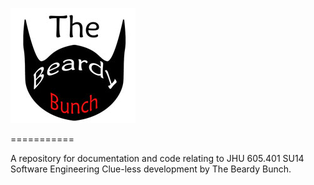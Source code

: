 ![The Beardy Bunch Logo](Beardy-Bunch-Curve-Tie-Clean.jpg)

===========

A repository for documentation and code relating to JHU 605.401 SU14 Software Engineering Clue-less development by The Beardy Bunch.
